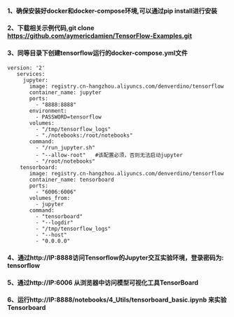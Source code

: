 #### 1、确保安装好docker和docker-compose环境,可以通过pip install进行安装
#### 2、下载相关示例代码,git clone https://github.com/aymericdamien/TensorFlow-Examples.git
#### 3、同等目录下创建tensorflow运行的docker-compose.yml文件
```
version: '2'
   services:
     jupyter:
       image: registry.cn-hangzhou.aliyuncs.com/denverdino/tensorflow
       container_name: jupyter
       ports:
         - "8888:8888"
       environment:
         - PASSWORD=tensorflow
       volumes:
         - "/tmp/tensorflow_logs"
         - "./notebooks:/root/notebooks"
       command:
         - "/run_jupyter.sh"
         - "--allow-root"   #该配置必须，否则无法启动jupyter
         - "/root/notebooks"
    tensorboard:
       image: registry.cn-hangzhou.aliyuncs.com/denverdino/tensorflow
       container_name: tensorboard
       ports:
         - "6006:6006"
       volumes_from:
         - jupyter
       command:
         - "tensorboard"
         - "--logdir"
         - "/tmp/tensorflow_logs"
         - "--host"
         - "0.0.0.0"
``` 
#### 4、通过http://IP:8888访问Tensorflow的Jupyter交互实验环境，登录密码为: tensorflow
#### 5、通过http://IP:6006 从浏览器中访问模型可视化工具TensorBoard
#### 6、运行http://IP:8888/notebooks/4_Utils/tensorboard_basic.ipynb 来实验Tensorboard
